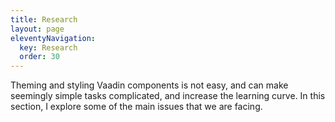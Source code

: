 ```yaml
---
title: Research
layout: page
eleventyNavigation:
  key: Research
  order: 30
---
```


Theming and styling Vaadin components is not easy, and can make seemingly simple tasks complicated, and increase the learning curve. In this section, I explore some of the main issues that we are facing.
